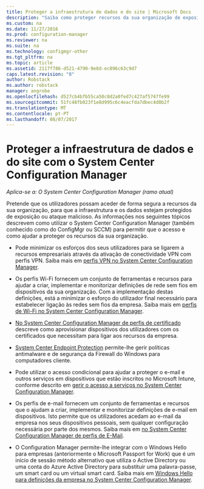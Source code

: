 ```yaml
---
title: Proteger a infraestrutura de dados e do site | Microsoft Docs
description: "Saiba como proteger recursos da sua organização de exposição ou ataque malicioso com o System Center Configuration Manager."
ms.custom: na
ms.date: 11/27/2016
ms.prod: configuration-manager
ms.reviewer: na
ms.suite: na
ms.technology: configmgr-other
ms.tgt_pltfrm: na
ms.topic: article
ms.assetid: 2117f786-d521-4790-9e8d-ec096c63c9d7
caps.latest.revision: "8"
author: Robstack
ms.author: robstack
manager: angrobe
ms.openlocfilehash: d527cb4bfb55ca50c8d2a0fed7c427af5747fe99
ms.sourcegitcommit: 51fc48fb023f1e8d995c6c4eacfda7dbec4d0b2f
ms.translationtype: MT
ms.contentlocale: pt-PT
ms.lasthandoff: 08/07/2017
---
```

# <a name="protect-data-and-site-infrastructure-with-system-center-configuration-manager"></a>Proteger a infraestrutura de dados e do site com o System Center Configuration Manager

*Aplica-se a: O System Center Configuration Manager (ramo atual)*


Pretende que os utilizadores possam aceder de forma segura a recursos da sua organização, para que a infraestrutura e os dados estejam protegidos de exposição ou ataque malicioso. As informações nos seguintes tópicos descrevem como utilizar o System Center Configuration Manager (também conhecido como do ConfigMgr ou SCCM) para permitir que o acesso e como ajudar a proteger os recursos da sua organização.  

-   Pode minimizar os esforços dos seus utilizadores para se ligarem a recursos empresariais através da ativação de conectividade VPN com perfis VPN. Saiba mais em [perfis VPN no System Center Configuration Manager](../deploy-use/vpn-profiles.md).  

-   Os perfis Wi-Fi fornecem um conjunto de ferramentas e recursos para ajudar a criar, implementar e monitorizar definições de rede sem fios em dispositivos da sua organização. Com a implementação destas definições, está a minimizar o esforço do utilizador final necessário para estabelecer ligação às redes sem fios da empresa. Saiba mais em [perfis de Wi-Fi no System Center Configuration Manager](/sccm/protect/deploy-use/create-wifi-profiles).  

-   [No System Center Configuration Manager de perfis de certificado](../deploy-use/introduction-to-certificate-profiles.md) descreve como aprovisionar dispositivos dos utilizadores com os certificados que necessitam para ligar aos recursos da empresa.  

-   [System Center Endpoint Protection](../deploy-use/endpoint-protection.md) permite-lhe gerir políticas antimalware e de segurança da Firewall do Windows para computadores cliente.  

-   Pode utilizar o acesso condicional para ajudar a proteger o e-mail e outros serviços em dispositivos que estão inscritos no Microsoft Intune, conforme descrito em [gerir o acesso a serviços no System Center Configuration Manager](../deploy-use/manage-access-to-services.md).  

-   Os perfis de e-mail fornecem um conjunto de ferramentas e recursos que o ajudam a criar, implementar e monitorizar definições de e-mail em dispositivos. Isto permite que os utilizadores acedam ao e-mail da empresa nos seus dispositivos pessoais, sem qualquer configuração necessária por parte dos mesmos. Saiba mais em [no System Center Configuration Manager de perfis de E-Mail](../deploy-use/introduction-to-email-profiles.md).  

-   O Configuration Manager permite-lhe integrar com o Windows Hello para empresas (anteriormente o Microsoft Passport for Work) que é um início de sessão método alternativo que utiliza o Active Directory ou uma conta do Azure Active Directory para substituir uma palavra-passe, um smart card ou um virtual smart card. Saiba mais em [Windows Hello para definições da empresa no System Center Configuration Manager](../deploy-use/windows-hello-for-business-settings.md).  
